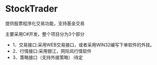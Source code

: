 # StockTrader
提供股票程序化交易功能，支持基金交易


主要采用C#开发，整个项目分为3个部分
<ul>
<li>1、交易接口:采用WEB交易接口，或者采用WIN32编写下单软件的外挂。</li>
<li>2、行情接口:采用银江，网际风行情软件</li>
<li>3、策略接口（支持外接策略）:待定</li>
</ul>
